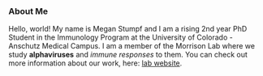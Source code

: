 ### About Me

Hello, world! My name is Megan Stumpf and I am a rising 2nd year PhD Student in the Immunology Program at the University of Colorado - Anschutz Medical Campus. I am a member of the Morrison Lab where we study **alphaviruses** and *immune responses* to them. You can check out more information about our work, here: [lab website](https://medschool.cuanschutz.edu/immunology-and-microbiology/immu-micro-labs/morrison-lab).

